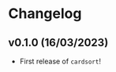 # Changelog

<!--next-version-placeholder-->

## v0.1.0 (16/03/2023)

- First release of `cardsort`!